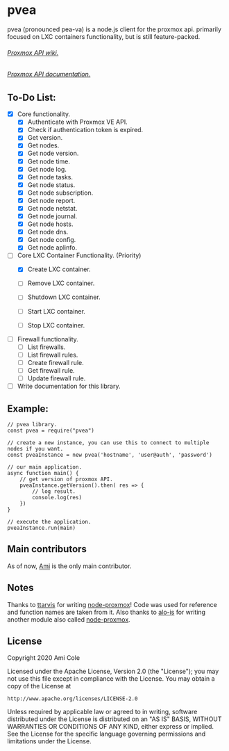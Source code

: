 # pvea
pvea (pronounced pea-va) is a node.js client for the proxmox api. primarily focused on LXC containers functionality, but is still feature-packed.

###### [Proxmox API wiki.](https://pve.proxmox.com/wiki/Proxmox_VE_API)
###### [Proxmox API documentation.](https://pve.proxmox.com/pve-docs/api-viewer/index.html)

## To-Do List:

- [X] Core functionality.
    - [X] Authenticate with Proxmox VE API.
    - [X] Check if authentication token is expired.
    - [X] Get version.
    - [X] Get nodes.
    - [X] Get node version.
    - [X] Get node time.
    - [X] Get node log.
    - [X] Get node tasks.
    - [X] Get node status.
    - [X] Get node subscription.
    - [X] Get node report.
    - [X] Get node netstat.
    - [X] Get node journal.
    - [X] Get node hosts.
    - [X] Get node dns.
    - [X] Get node config.
    - [X] Get node aplinfo.

- [ ]  Core LXC Container Functionality. (Priority)
    - [X] Create LXC container.
    - [ ] Remove LXC container.
    - [ ] Shutdown LXC container.
    - [ ] Start LXC container.
    - [ ] Stop LXC container.


- [ ] Firewall functionality.
    - [ ] List firewalls.
    - [ ] List firewall rules.
    - [ ] Create firewall rule.
    - [ ] Get firewall rule.
    - [ ] Update firewall rule.
    
- [ ] Write documentation for this library.

## Example:
    // pvea library.
    const pvea = require("pvea")
    
    // create a new instance, you can use this to connect to multiple nodes if you want.
    const pveaInstance = new pvea('hostname', 'user@auth', 'password')
    
    // our main application.
    async function main() {
        // get version of proxmox API.
        pveaInstance.getVersion().then( res => {
            // log result.
            console.log(res)
        })
    }
    
    // execute the application.
    pveaInstance.run(main)


## Main contributors
As of now, [Ami](https://github.com/AmiCole) is the only main contributor.


## Notes
Thanks to [ttarvis](https://github.com/ttarvis) for writing [node-proxmox](https://github.com/ttarvis/node-proxmox)! Code was used for reference and function names are taken from it. Also thanks to [alo-is](https://github.com/alo-is) for writing another module also called [node-proxmox](https://github.com/alo-is/node-proxmox).

## License

Copyright 2020 Ami Cole

Licensed under the Apache License, Version 2.0 (the "License");
you may not use this file except in compliance with the License.
You may obtain a copy of the License at

    http://www.apache.org/licenses/LICENSE-2.0

Unless required by applicable law or agreed to in writing, software
distributed under the License is distributed on an "AS IS" BASIS,
WITHOUT WARRANTIES OR CONDITIONS OF ANY KIND, either express or implied.
See the License for the specific language governing permissions and
limitations under the License.
